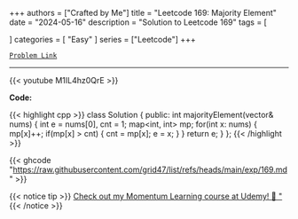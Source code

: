 
+++
authors = ["Crafted by Me"]
title = "Leetcode 169: Majority Element"
date = "2024-05-16"
description = "Solution to Leetcode 169"
tags = [
    
]
categories = [
    "Easy"
]
series = ["Leetcode"]
+++



[`Problem Link`](https://leetcode.com/problems/majority-element/description/)

---

{{< youtube M1IL4hz0QrE >}}

**Code:**

{{< highlight cpp >}}
class Solution {
public:
    int majorityElement(vector<int>& nums) {
        int e = nums[0], cnt = 1;
        map<int, int> mp;
        for(int x: nums) {
            mp[x]++;
            if(mp[x] > cnt) {
                cnt = mp[x];
                e = x;
            }
        }
        return e;
    }
};
{{< /highlight >}}

{{< ghcode "https://raw.githubusercontent.com/grid47/list/refs/heads/main/exp/169.md" >}}

{{< notice tip >}}
[Check out my Momentum Learning course at Udemy! 🚀 "](https://www.udemy.com/course/blind-75-the-data-structures-and-algorithms-essentials/)
{{< /notice >}}


